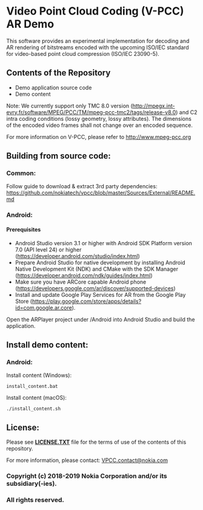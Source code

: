 # Video Point Cloud Coding (V-PCC) AR Demo

This software provides an experimental implementation for decoding and AR rendering of bitstreams encoded with the upcoming ISO/IEC standard for video-based point cloud compression (ISO/IEC 23090-5).

## Contents of the Repository

* Demo application source code
* Demo content

Note: We currently support only TMC 8.0 version (http://mpegx.int-evry.fr/software/MPEG/PCC/TM/mpeg-pcc-tmc2/tags/release-v8.0) and C2 intra coding conditions (lossy geometry, lossy attributes). The dimensions of the encoded video frames shall not change over an encoded sequence.

For more information on V-PCC, please refer to http://www.mpeg-pcc.org

## Building from source code:

### Common:

Follow guide to download & extract 3rd party dependencies: https://github.com/nokiatech/vpcc/blob/master/Sources/External/README.md

### Android:

#### Prerequisites
- Android Studio version 3.1 or higher with Android SDK Platform version 7.0 (API level 24) or higher (https://developer.android.com/studio/index.html)
- Prepare Android Studio for native development by installing Android Native Development Kit (NDK) and CMake with the SDK Manager (https://developer.android.com/ndk/guides/index.html)
- Make sure you have ARCore capable Android phone (https://developers.google.com/ar/discover/supported-devices)
- Install and update Google Play Services for AR from the Google Play Store (https://play.google.com/store/apps/details?id=com.google.ar.core).

Open the ARPlayer project under /Android into Android Studio and build the application.

## Install demo content:

### Android:

Install content (Windows):

```
install_content.bat
```

Install content (macOS):

```
./install_content.sh
```

## License:
Please see **[LICENSE.TXT](https://github.com/nokiatech/vpcc/blob/master/LICENSE.txt)** file for the terms of use of the contents of this repository.

For more information, please contact: <VPCC.contact@nokia.com>

### Copyright (c) 2018-2019 Nokia Corporation and/or its subsidiary(-ies).
### **All rights reserved.** 